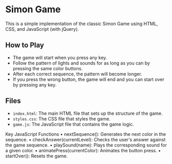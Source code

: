 # Simon Game

This is a simple implementation of the classic Simon Game using HTML, CSS, and JavaScript (with jQuery).

## How to Play

- The game will start when you press any key.
- Follow the pattern of lights and sounds for as long as you can by pressing the same color buttons.
- After each correct sequence, the pattern will become longer.
- If you press the wrong button, the game will end and you can start over by pressing any key.

## Files

- `index.html`: The main HTML file that sets up the structure of the game.
- `styles.css`: The CSS file that styles the game.
- `game.js`: The JavaScript file that contains the game logic.

Key JavaScript Functions
• nextSequence(): Generates the next color in the sequence.
• checkAnswer(currentLevel): Checks the user's answer against the game sequence.
• playSound(name): Plays the corresponding sound for a given color.
• animatePress(currentColor): Animates the button press.
• startOver(): Resets the game.
